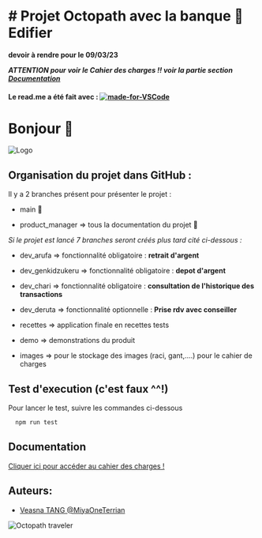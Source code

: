 # # Projet Octopath avec la banque 🏦 Edifier 

**devoir à rendre pour le 09/03/23**

***ATTENTION pour voir le Cahier des charges !! voir la partie section [Documentation](#documentation)***

#### Le read.me a été fait avec : [![made-for-VSCode](https://img.shields.io/badge/Made%20for-VSCode-1f425f.svg)](https://code.visualstudio.com/)

# Bonjour 👋
![Logo](https://media.tenor.com/gPJodWI_nGwAAAAC/welcome.gif)

## Organisation du projet dans GitHub :

Il y a 2 branches présent pour présenter le projet :

- main 🍉

- product_manager => tous la documentation du projet 🍋

_Si le projet est lancé 7 branches seront créés plus tard cité ci-dessous :_

- dev_arufa => fonctionnalité obligatoire : **retrait d'argent**

- dev_genkidzukeru => fonctionnalité obligatoire : **depot d'argent**

- dev_chari => fonctionnalité obligatoire : **consultation de l'historique des transactions**

- dev_deruta => fonctionnalité optionnelle : **Prise rdv avec conseiller**

- recettes => application finale en recettes tests

- demo => demonstrations du produit 

- images => pour le stockage des images (raci, gant,....) pour le cahier de charges

## Test d'execution (c'est faux ^^!)

Pour lancer le test, suivre les commandes ci-dessous

```bash
  npm run test
```

## Documentation

[Cliquer ici pour accéder au cahier des charges !](https://github.com/MiyaOneTerrian/m2_po_veasna_TANG/tree/product_manager)

## Auteurs:

- [Veasna TANG @MiyaOneTerrian](https://github.com/MiyaOneTerrian)

![Octopath traveler](https://media.tenor.com/j3YEqGjns2IAAAAC/octopath-traveler-tressa.gif)
